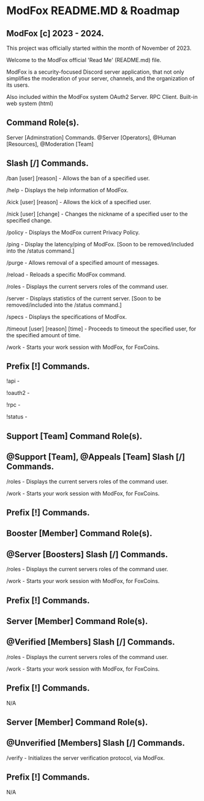 # ModFox README.MD & Roadmap

ModFox [c] 2023 - 2024.
-
This project was officially started within the month of November of 2023.

Welcome to the ModFox official 'Read Me' (README.md) file.

ModFox is a security-focused Discord server application, that not only simplifies the moderation of your server, channels, and the organization of its users.

Also included within the ModFox system
OAuth2 Server.
RPC Client.
Built-in web system (html)

Command Role(s).
-
Server [Adminstration] Commands.
@Server [Operators], @Human [Resources], @Moderation [Team]

Slash [/] Commands.
-
/ban [user] [reason] - Allows the ban of a specified user.

/help - Displays the help information of ModFox.

/kick [user] [reason] - Allows the kick of a specified user.

/nick [user] [change] - Changes the nickname of a specified user to the specified change.

/policy - Displays the ModFox current Privacy Policy.

/ping - Display the latency/ping of ModFox. [Soon to be removed/included into the /status command.]

/purge - Allows removal of a specified amount of messages.

/reload - Reloads a specific ModFox command.

/roles - Displays the current servers roles of the command user.

/server - Displays statistics of the current server. [Soon to be removed/included into the /status command.]

/specs - Displays the specifications of ModFox.

/timeout [user] [reason] [time] - Proceeds to timeout the specified user, for the specified amount of time.

/work - Starts your work session with ModFox, for FoxCoins.

Prefix [!] Commands.
-
!api - 

!oauth2 - 

!rpc - 

!status - 

Support [Team] Command Role(s).
-
@Support [Team], @Appeals [Team]
Slash [/] Commands.
-
/roles - Displays the current servers roles of the command user.

/work - Starts your work session with ModFox, for FoxCoins.

Prefix [!] Commands.
-
Booster [Member] Command Role(s).
-
@Server [Boosters]
Slash [/] Commands.
-
/roles - Displays the current servers roles of the command user.

/work - Starts your work session with ModFox, for FoxCoins.

Prefix [!] Commands.
-
Server [Member] Command Role(s).
-
@Verified [Members]
Slash [/] Commands.
-
/roles - Displays the current servers roles of the command user.

/work - Starts your work session with ModFox, for FoxCoins.

Prefix [!] Commands.
-
N/A

Server [Member] Command Role(s).
-
@Unverified [Members]
Slash [/] Commands.
-
/verify - Initializes the server verification protocol, via ModFox.

Prefix [!] Commands.
-
N/A
